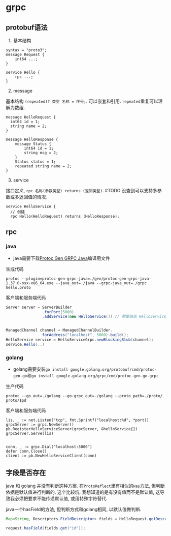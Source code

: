 # grpc

## protobuf语法

1. 基本结构

```
syntax = "proto3";
message Request {
    int64 ...;
}

service Hello {
    rpc ...;
}

```

2. message

基本结构 `(repeated)? 类型 名称 = 序号;`. 可以嵌套和引用. `repeated`重复可以理解为数组.

```
message HelloRequest {
  int64 id = 1;
  string name = 2;
}

message HelloResponse {
    message Status {
        int64 id = 1;
        string msg = 2;
    }
    Status status = 1;
    repeated string name = 2;
}
```

3. service

接口定义, `rpc 名称(参数类型) returns (返回类型)`. #TODO 没查到可以支持多参数或多返回值的情况.

```
service HelloService {
  // 创建
  rpc Hello(HelloRequest) returns (HelloResponse);
```

## rpc

### java

* java需要下载[Protoc Gen GRPC Java](https://mvnrepository.com/artifact/io.grpc/protoc-gen-grpc-java/1.37.0)编译用文件

生成代码
```
protoc --plugin=protoc-gen-grpc-java=./gen/protoc-gen-grpc-java-1.37.0-osx-x86_64.exe --java_out=./java --grpc-java_out=./grpc hello.proto
```

客户端和服务端代码
```java
Server server = ServerBuilder
                .forPort(5000)
                .addService(new HelloService()) // 需要继承 HelloServiceImplBase. 这里根据你要求记录需要的代码


ManagedChannel channel = ManagedChannelBuilder.
                forAddress("localhost", 5000).build();
HelloService service = HelloServiceGrpc.newBlockingStub(channel);
service.Hello(..)
```

### golang

* golang需要安装`go install google.golang.org/protobuf/cmd/protoc-gen-go`和`go install google.golang.org/grpc/cmd/protoc-gen-go-grpc`

生产代码

```
protoc --go_out=./golang --go-grpc_out=./golang --proto_path=./proto/ proto/$pd
```

客户端和服务端代码
```golang
lis, _ := net.Listen("tcp", fmt.Sprintf("localhost:%d", *port))
grpcServer := grpc.NewServer()
pb.RegisterHelloServiceServer(grpcServer, &helloService{})
grpcServer.Serve(lis)


conn, _ := grpc.Dial("localhost:5000")
defer conn.Close()
client := pb.NewHelloServiceClient(conn)
```

## 字段是否存在

java 和 golang 并没有判断这种方案. 在`ProtoReflect`里有相似的`Has`方法, 但判断依据是默认值进行判断的. 这个比较坑, 我想知道的是有没有值而不是默认值, 这导致我必须把要求不能传递默认值, 或用特殊字符替代.

java一个hasField的方法, 但判断方式和golang相同, 以默认值做判断.
```java
Map<String, Descriptors.FieldDescriptor> fields = HelloRequest.getDescriptor().getFields().stream().collect(Collectors.toMap(k -> k.getName(), k -> k));

request.hasField(fields.get("id"));
```
